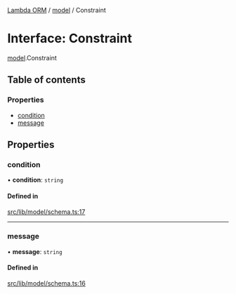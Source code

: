 [Lambda ORM](../README.md) / [model](../modules/model.md) / Constraint

# Interface: Constraint

[model](../modules/model.md).Constraint

## Table of contents

### Properties

- [condition](model.Constraint.md#condition)
- [message](model.Constraint.md#message)

## Properties

### condition

• **condition**: `string`

#### Defined in

[src/lib/model/schema.ts:17](https://github.com/FlavioLionelRita/lambdaorm/blob/7350fa3/src/lib/model/schema.ts#L17)

___

### message

• **message**: `string`

#### Defined in

[src/lib/model/schema.ts:16](https://github.com/FlavioLionelRita/lambdaorm/blob/7350fa3/src/lib/model/schema.ts#L16)
